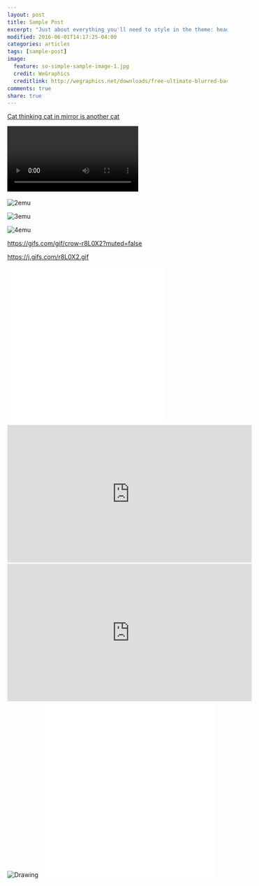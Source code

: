 ```yaml
---
layout: post
title: Sample Post
excerpt: "Just about everything you'll need to style in the theme: headings, paragraphs, blockquotes, tables, code blocks, and more."
modified: 2016-06-01T14:17:25-04:00
categories: articles
tags: [sample-post]
image:
  feature: so-simple-sample-image-1.jpg
  credit: WeGraphics
  creditlink: http://wegraphics.net/downloads/free-ultimate-blurred-background-pack/
comments: true
share: true
---
```


[Cat thinking cat in mirror is another cat](https://github.com/jss367/antools/blob/gh-pages-2.3.4/images/DASH_480.mp4)


![emu]({{site.baseurl}}/images/DASH_480.mp4 "Picture of an emu")


![2emu]({{site.baseurl}}/images/celebes_crested_acaque_looking_in_mirror.gif "Picture of an emu")

![3emu]({{site.baseurl}}/images/bio-photo.jpg "Picture of an emu")

![4emu](/images/bio-photo.jpg "Picture of an emu")

https://gifs.com/gif/crow-r8L0X2?muted=false

https://j.gifs.com/r8L0X2.gif

<iframe src='//gifs.com/embed/crow-r8L0X2' frameborder='0' scrolling='no' width='360px' height='360px' style='-webkit-backface-visibility: hidden;-webkit-transform: scale(1);' ></iframe>

<iframe width="560" height="315" src="https://gifs.com/gif/crow-r8L0X2?muted=false" frameborder="0"> </iframe>

<iframe width="560" height="315" src="https://j.gifs.com/r8L0X2.gif" frameborder="0"> </iframe>

<img src="/images/DASH_480.mp4" alt="Drawing" style="width: 400px;"/>



<img src="/images/celebes_crested_acaque_looking_in_mirror.gif" alt="Drawing" style="width: 400px;"/>

